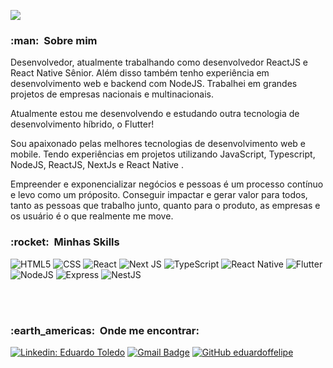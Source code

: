 ![](https://komarev.com/ghpvc/?username=eduardoffelipe&color=brightgreen)

<h3> :man: &nbsp;Sobre mim </h3>

Desenvolvedor, atualmente trabalhando como desenvolvedor ReactJS e React Native Sênior. Além disso também tenho experiência em desenvolvimento web e backend com NodeJS. Trabalhei em grandes projetos de empresas nacionais e multinacionais.

Atualmente estou me desenvolvendo e estudando outra tecnologia de desenvolvimento híbrido, o Flutter!

Sou apaixonado pelas melhores tecnologias de desenvolvimento web e mobile. Tendo experiências em projetos utilizando JavaScript, Typescript, NodeJS, ReactJS, NextJs e React Native .

Empreender e exponencializar negócios e pessoas é um processo contínuo e levo como um próposito. Conseguir impactar e gerar valor para todos, tanto as pessoas que trabalho junto, quanto para o produto, as empresas e os usuário é o que realmente me move.

<h3> :rocket: &nbsp;Minhas Skills </h3>

![HTML5](https://img.shields.io/badge/HTML5-E34F26?style=for-the-badge&logo=html5&logoColor=white) ![CSS](https://img.shields.io/badge/CSS3-1572B6?style=for-the-badge&logo=css3&logoColor=white) ![React](https://img.shields.io/badge/React-20232A?style=for-the-badge&logo=react&logoColor=61DAFB) ![Next JS](https://img.shields.io/badge/Next-black?style=for-the-badge&logo=next.js&logoColor=white) ![TypeScript](https://img.shields.io/badge/TypeScript-007ACC?style=for-the-badge&logo=typescript&logoColor=white) ![React Native](https://img.shields.io/badge/react_native-%2320232a.svg?style=for-the-badge&logo=react&logoColor=%2361DAFB) ![Flutter](https://img.shields.io/badge/Flutter-007ACC?style=for-the-badge&logo=flutter&logoColor=white) ![NodeJS](https://img.shields.io/badge/Node.js-339933?style=for-the-badge&logo=nodedotjs&logoColor=white) ![Express](https://img.shields.io/badge/Express.js-000000?style=for-the-badge&logo=express&logoColor=white) ![NestJS](https://img.shields.io/badge/nestjs-%23E0234E.svg?style=for-the-badge&logo=nestjs&logoColor=white) 


<br/>

<!-- <a href="https://github.com/eduardoffelipe">
  <img height="180em" width="450px" src="https://github-readme-stats.vercel.app/api?username=eduardoffelipe&theme=dark&show_icons=true" />
</a>
<a href="https://github.com/eduardoffelipe">
  <img height="180em" src="https://github-readme-stats.vercel.app/api/top-langs/?username=eduardoffelipe&theme=dark&layout=compact" />
</a> -->

<br/>

<h3> :earth_americas: &nbsp;Onde me encontrar: </h3>

[![Linkedin: Eduardo Toledo](https://img.shields.io/badge/-Eduardo%20Toledo-blue?style=flat-square&logo=Linkedin&logoColor=white&link=https://www.linkedin.com/in/eduardo-felipe-toledo/)](https://www.linkedin.com/in/eduardo-felipe-toledo/)
[![Gmail Badge](https://img.shields.io/badge/-eduardoftoledo70@gmail.com-006bed?style=flat-square&logo=Gmail&logoColor=white&link=mailto:eduardoftoledo70@gmail.com)](mailto:eduardoftoledo70@gmail.com)
[![GitHub eduardoffelipe](https://img.shields.io/github/followers/eduardoffelipe?label=follow&style=social)](https://github.com/eduardoffelipe)
